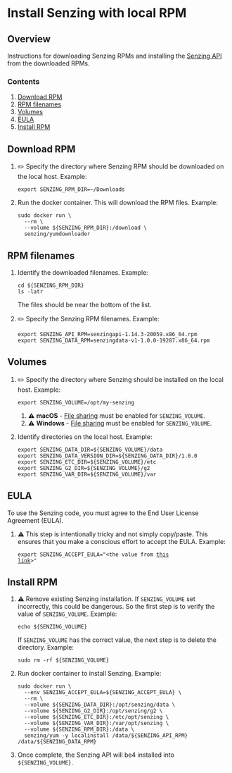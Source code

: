# Install Senzing with local RPM

## Overview

Instructions for downloading Senzing RPMs and installing the
[Senzing API](../WHATIS/senzing-api.md)
from the downloaded RPMs.

### Contents

1. [Download RPM](#download-rpm)
1. [RPM filenames](#rpm-filenames)
1. [Volumes](#volumes)
1. [EULA](#eula)
1. [Install RPM](#install-rpm)

## Download RPM

1. :pencil2: Specify the directory where Senzing RPM should be downloaded on the local host.
   Example:

    ```console
    export SENZING_RPM_DIR=~/Downloads
    ```

1. Run the docker container.
   This will download the RPM files.
   Example:

    ```console
    sudo docker run \
      --rm \
      --volume ${SENZING_RPM_DIR}:/download \
      senzing/yumdownloader
    ```

## RPM filenames

1. Identify the downloaded filenames.
   Example:

    ```console
    cd ${SENZING_RPM_DIR}
    ls -latr
    ```

   The files should be near the bottom of the list.

1. :pencil2: Specify the Senzing RPM filenames.
   Example:

    ```console
    export SENZING_API_RPM=senzingapi-1.14.3-20059.x86_64.rpm
    export SENZING_DATA_RPM=senzingdata-v1-1.0.0-19287.x86_64.rpm
    ```

## Volumes

1. :pencil2: Specify the directory where Senzing should be installed on the local host.
   Example:

    ```console
    export SENZING_VOLUME=/opt/my-senzing
    ```

    1. :warning:
       **macOS** - [File sharing](https://github.com/Senzing/knowledge-base/blob/master/HOWTO/share-directories-with-docker.md#macos)
       must be enabled for `SENZING_VOLUME`.
    1. :warning:
       **Windows** - [File sharing](https://github.com/Senzing/knowledge-base/blob/master/HOWTO/share-directories-with-docker.md#windows)
       must be enabled for `SENZING_VOLUME`.

1. Identify directories on the local host.
   Example:

    ```console
    export SENZING_DATA_DIR=${SENZING_VOLUME}/data
    export SENZING_DATA_VERSION_DIR=${SENZING_DATA_DIR}/1.0.0
    export SENZING_ETC_DIR=${SENZING_VOLUME}/etc
    export SENZING_G2_DIR=${SENZING_VOLUME}/g2
    export SENZING_VAR_DIR=${SENZING_VOLUME}/var
    ```

## EULA

To use the Senzing code, you must agree to the End User License Agreement (EULA).

1. :warning: This step is intentionally tricky and not simply copy/paste.
   This ensures that you make a conscious effort to accept the EULA.
   Example:

    <code>export SENZING_ACCEPT_EULA="&lt;the value from [this link](https://github.com/Senzing/knowledge-base/blob/master/lists/environment-variables.md#senzing_accept_eula)&gt;"</code>

## Install RPM

1. :warning: Remove existing Senzing installation.
   If `SENZING_VOLUME` set incorrectly, this could be dangerous.
   So the first step is to verify the value of `SENZING_VOLUME`.
   Example:

    ```console
    echo ${SENZING_VOLUME}
    ```

   If `SENZING_VOLUME` has the correct value,
   the next step is to delete the directory.
   Example:

    ```console
    sudo rm -rf ${SENZING_VOLUME}
    ```

1. Run docker container to install Senzing.
   Example:

    ```console
    sudo docker run \
      --env SENZING_ACCEPT_EULA=${SENZING_ACCEPT_EULA} \
      --rm \
      --volume ${SENZING_DATA_DIR}:/opt/senzing/data \
      --volume ${SENZING_G2_DIR}:/opt/senzing/g2 \
      --volume ${SENZING_ETC_DIR}:/etc/opt/senzing \
      --volume ${SENZING_VAR_DIR}:/var/opt/senzing \
      --volume ${SENZING_RPM_DIR}:/data \
      senzing/yum -y localinstall /data/${SENZING_API_RPM} /data/${SENZING_DATA_RPM}
    ```

1. Once complete, the Senzing API will be4 installed into `${SENZING_VOLUME}`.
